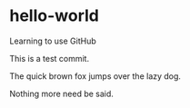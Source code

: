 # hello-world
Learning to use GitHub

This is a test commit.

The quick brown fox jumps over the lazy dog.

Nothing more need be said.
